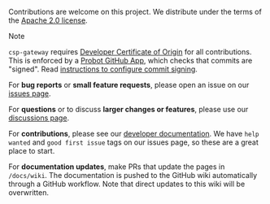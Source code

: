 Contributions are welcome on this project. We distribute under the terms of the [Apache 2.0 license](https://github.com/Point72/csp-gateway/blob/main/LICENSE).

> [!NOTE]
>
> `csp-gateway` requires [Developer Certificate of Origin](https://en.wikipedia.org/wiki/Developer_Certificate_of_Origin) for all contributions.
> This is enforced by a [Probot GitHub App](https://probot.github.io/apps/dco/), which checks that commits are "signed".
> Read [instructions to configure commit signing](Local-Development-Setup#configure-commit-signing).

For **bug reports** or **small feature requests**, please open an issue on our [issues page](https://github.com/Point72/csp-gateway/issues).

For **questions** or to discuss **larger changes or features**, please use our [discussions page](https://github.com/Point72/csp-gateway/discussions).

For **contributions**, please see our [developer documentation](Local-Development-Setup). We have `help wanted` and `good first issue` tags on our issues page, so these are a great place to start.

For **documentation updates**, make PRs that update the pages in `/docs/wiki`. The documentation is pushed to the GitHub wiki automatically through a GitHub workflow. Note that direct updates to this wiki will be overwritten.
